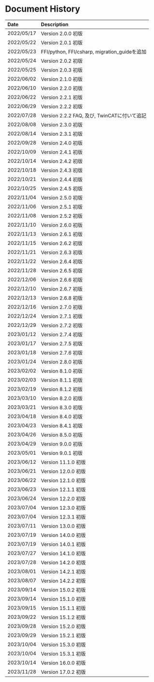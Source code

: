 # Document History

| Date       | Description                                   |
| :--------  | :-------------------------------------------- |
| 2022/05/17 | Version 2.0.0 初版                            |
| 2022/05/22 | Version 2.0.1 初版                            |
| 2022/05/23 | FFI/python, FFI/csharp, migration_guideを追加 |
| 2022/05/24 | Version 2.0.2 初版                            |
| 2022/05/25 | Version 2.0.3 初版                            |
| 2022/06/02 | Version 2.1.0 初版                            |
| 2022/06/10 | Version 2.2.0 初版                            |
| 2022/06/22 | Version 2.2.1 初版                            |
| 2022/06/29 | Version 2.2.2 初版                            |
| 2022/07/28 | Version 2.2.2 FAQ, 及び, TwinCATに付いて追記  |
| 2022/08/08 | Version 2.3.0 初版                            |
| 2022/08/14 | Version 2.3.1 初版                            |
| 2022/09/28 | Version 2.4.0 初版                            |
| 2022/10/09 | Version 2.4.1 初版                            |
| 2022/10/14 | Version 2.4.2 初版                            |
| 2022/10/18 | Version 2.4.3 初版                            |
| 2022/10/21 | Version 2.4.4 初版                            |
| 2022/10/25 | Version 2.4.5 初版                            |
| 2022/11/04 | Version 2.5.0 初版                            |
| 2022/11/06 | Version 2.5.1 初版                            |
| 2022/11/08 | Version 2.5.2 初版                            |
| 2022/11/10 | Version 2.6.0 初版                            |
| 2022/11/13 | Version 2.6.1 初版                            |
| 2022/11/15 | Version 2.6.2 初版                            |
| 2022/11/21 | Version 2.6.3 初版                            |
| 2022/11/22 | Version 2.6.4 初版                            |
| 2022/11/28 | Version 2.6.5 初版                            |
| 2022/12/06 | Version 2.6.6 初版                            |
| 2022/12/10 | Version 2.6.7 初版                            |
| 2022/12/13 | Version 2.6.8 初版                            |
| 2022/12/16 | Version 2.7.0 初版                            |
| 2022/12/24 | Version 2.7.1 初版                            |
| 2022/12/29 | Version 2.7.2 初版                            |
| 2023/01/12 | Version 2.7.4 初版                            |
| 2023/01/17 | Version 2.7.5 初版                            |
| 2023/01/18 | Version 2.7.6 初版                            |
| 2023/01/24 | Version 2.8.0 初版                            |
| 2023/02/02 | Version 8.1.0 初版                            |
| 2023/02/03 | Version 8.1.1 初版                            |
| 2023/02/19 | Version 8.1.2 初版                            |
| 2023/03/10 | Version 8.2.0 初版                            |
| 2023/03/21 | Version 8.3.0 初版                            |
| 2023/04/18 | Version 8.4.0 初版                            |
| 2023/04/23 | Version 8.4.1 初版                            |
| 2023/04/26 | Version 8.5.0 初版                            |
| 2023/04/29 | Version 9.0.0 初版                            |
| 2023/05/01 | Version 9.0.1 初版                            |
| 2023/06/12 | Version 11.1.0 初版                           |
| 2023/06/21 | Version 12.0.0 初版                           |
| 2023/06/22 | Version 12.1.0 初版                           |
| 2023/06/23 | Version 12.1.1 初版                           |
| 2023/06/24 | Version 12.2.0 初版                           |
| 2023/07/04 | Version 12.3.0 初版                           |
| 2023/07/04 | Version 12.3.1 初版                           |
| 2023/07/11 | Version 13.0.0 初版                           |
| 2023/07/19 | Version 14.0.0 初版                           |
| 2023/07/19 | Version 14.0.1 初版                           |
| 2023/07/27 | Version 14.1.0 初版                           |
| 2023/07/28 | Version 14.2.0 初版                           |
| 2023/08/01 | Version 14.2.1 初版                           |
| 2023/08/07 | Version 14.2.2 初版                           |
| 2023/09/14 | Version 15.0.2 初版                           |
| 2023/09/14 | Version 15.1.0 初版                           |
| 2023/09/15 | Version 15.1.1 初版                           |
| 2023/09/22 | Version 15.1.2 初版                           |
| 2023/09/28 | Version 15.2.0 初版                           |
| 2023/09/29 | Version 15.2.1 初版                           |
| 2023/10/04 | Version 15.3.0 初版                           |
| 2023/10/04 | Version 15.3.1 初版                           |
| 2023/10/14 | Version 16.0.0 初版                           |
| 2023/11/28 | Version 17.0.2 初版                           |
